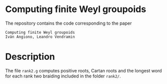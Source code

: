 # Computing finite Weyl groupoids

The repository contains the code corresponding to the paper

```
Computing finite Weyl groupoids  
Iván Angiono, Leandro Vendramin
```

# Description

The file ```rank2.g``` computes positive roots, Cartan roots and the longest word for each rank two braiding included in the folder ```rank2/```. 
